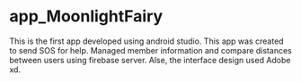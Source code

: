 # app_MoonlightFairy
This is the first app developed using android studio. 
This app was created to send SOS for help. 
Managed member information and compare distances between users using firebase server. 
Alse, the interface design used Adobe xd.
